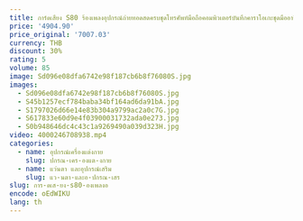 ```yaml
---
title: การ์ดเสียง S80 ร้องเพลงอุปกรณ์ถ่ายทอดสดครบชุดโทรศัพท์มือถือคอมพิวเตอร์บันทึกคาราโอเกะชุดมืออาชีพ
price: '4904.90'
price_original: '7007.03'
currency: THB
discount: 30%
rating: 5
volume: 85
image: Sd096e08dfa6742e98f187cb6b8f76080S.jpg
images:
  - Sd096e08dfa6742e98f187cb6b8f76080S.jpg
  - S45b1257ecf784baba34bf164ad6da91bA.jpg
  - S1797026d66e14e83b304a9799ac2a0c7G.jpg
  - S617833e60d9e4f03900031732ada0e273.jpg
  - S0b948646dc4c43c1a9269490a039d323H.jpg
video: 4000246708938.mp4
categories:
  - name: อุปกรณ์เครื่องแต่งกาย
    slug: ปกรณ-เคร-องแต-งกาย
  - name: แว่นตา และอุปกรณ์เสริม
    slug: แว-นตา-และอ-ปกรณ-เสร
slug: การ-ดเส-ยง-s80-องเพลงอ
encode: oEdWIKU
lang: th
---
```

  